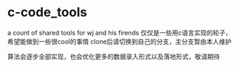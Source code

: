 # c-code_tools
a  count of shared  tools for wj and his firends
仅仅是一些用c语言实现的轮子，希望能做到一些很cool的事情
clone后请切换到自己的分支，主分支暂由本人维护

算法会逐步全部实现，也会优化更多的数据录入形式以及落地形式，敬请期待
